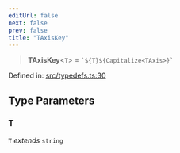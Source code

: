 ```yaml
---
editUrl: false
next: false
prev: false
title: "TAxisKey"
---
```


> **TAxisKey**\<`T`\> = `` `${T}${Capitalize<TAxis>}` ``

Defined in: [src/typedefs.ts:30](https://github.com/fabricjs/fabric.js/blob/9a792f4b7b8031f02ec7ea4ce8c99f810e45cfec/src/typedefs.ts#L30)

## Type Parameters

### T

`T` *extends* `string`
